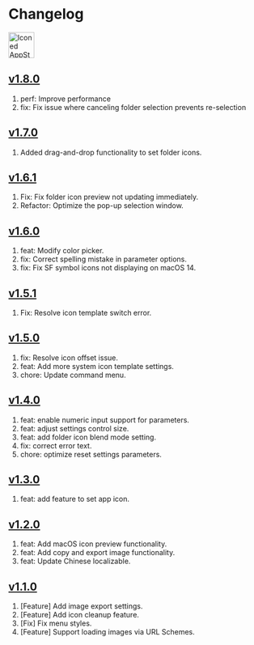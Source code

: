 Changelog
===

<a target="_blank" href="https://apps.apple.com/app/iconed/id6739444407" title="Iconed for macOS">
  <img alt="Iconed AppStore" src="https://jaywcjlove.github.io/sb/download/macos.svg" height="51">
</a>

## [v1.8.0](https://github.com/jaywcjlove/iconed/releases/tag/v1.8.0)

1. perf: Improve performance
2. fix: Fix issue where canceling folder selection prevents re-selection

## [v1.7.0](https://github.com/jaywcjlove/iconed/releases/tag/v1.7.0)

1. Added drag-and-drop functionality to set folder icons.

## [v1.6.1](https://github.com/jaywcjlove/iconed/releases/tag/v1.6.1)

1. Fix: Fix folder icon preview not updating immediately.
2. Refactor: Optimize the pop-up selection window.

## [v1.6.0](https://github.com/jaywcjlove/iconed/releases/tag/v1.6.0)

1. feat: Modify color picker.
2. fix: Correct spelling mistake in parameter options.
3. fix: Fix SF symbol icons not displaying on macOS 14.

## [v1.5.1](https://github.com/jaywcjlove/iconed/releases/tag/v1.5.1)

1. Fix: Resolve icon template switch error.

## [v1.5.0](https://github.com/jaywcjlove/iconed/releases/tag/v1.5.0)

1. fix: Resolve icon offset issue. 
2. feat: Add more system icon template settings. 
3. chore: Update command menu. 

## [v1.4.0](https://github.com/jaywcjlove/iconed/releases/tag/v1.4.0)

1. feat: enable numeric input support for parameters.
2. feat: adjust settings control size.
3. feat: add folder icon blend mode setting.
4. fix: correct error text.
5. chore: optimize reset settings parameters.

## [v1.3.0](https://github.com/jaywcjlove/iconed/releases/tag/v1.3.0)

1. feat: add feature to set app icon.

## [v1.2.0](https://github.com/jaywcjlove/iconed/releases/tag/v1.2.0)

1. feat: Add macOS icon preview functionality.
2. feat: Add copy and export image functionality.
3. feat: Update Chinese localizable.

## [v1.1.0](https://github.com/jaywcjlove/iconed/releases/tag/v1.1.0)

1. [Feature] Add image export settings.
2. [Feature] Add icon cleanup feature.
3. [Fix] Fix menu styles.
4. [Feature] Support loading images via URL Schemes.
